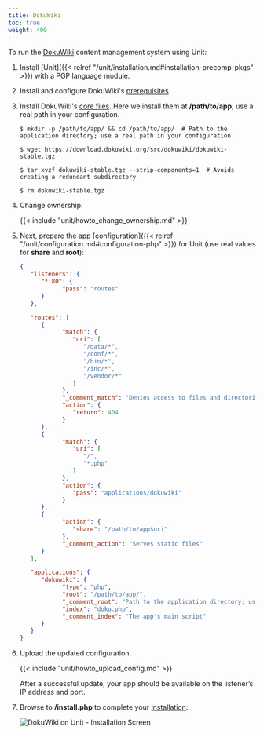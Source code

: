 ```yaml
---
title: DokuWiki
toc: true
weight: 400
---
```


To run the [DokuWiki](https://www.dokuwiki.org) content management system
using Unit:

1. Install [Unit]({{< relref "/unit/installation.md#installation-precomp-pkgs" >}}) with a PGP language module.

2. Install and configure DokuWiki's [prerequisites](https://www.dokuwiki.org/requirements)

3. Install DokuWiki's [core files](https://www.dokuwiki.org/install). Here we install them at **/path/to/app**;
   use a real path in your configuration.

   ```console
   $ mkdir -p /path/to/app/ && cd /path/to/app/  # Path to the application directory; use a real path in your configuration
   ```

   ```console
   $ wget https://download.dokuwiki.org/src/dokuwiki/dokuwiki-stable.tgz
   ```

   ```console
   $ tar xvzf dokuwiki-stable.tgz --strip-components=1  # Avoids creating a redundant subdirectory
   ```

   ```console
   $ rm dokuwiki-stable.tgz
   ```

4. Change ownership:

   {{< include "unit/howto_change_ownership.md" >}}

5. Next, prepare the app
   [configuration]({{< relref "/unit/configuration.md#configuration-php" >}})
   for Unit (use real values for **share** and **root**):

   ```json
   {
      "listeners": {
         "*:80": {
               "pass": "routes"
         }
      },

      "routes": [
         {
               "match": {
                  "uri": [
                     "/data/*",
                     "/conf/*",
                     "/bin/*",
                     "/inc/*",
                     "/vendor/*"
                  ]
               },
               "_comment_match": "Denies access to files and directories best kept private",
               "action": {
                  "return": 404
               }
         },
         {
               "match": {
                  "uri": [
                     "/",
                     "*.php"
                  ]
               },
               "action": {
                  "pass": "applications/dokuwiki"
               }
         },
         {
               "action": {
                  "share": "/path/to/app$uri"
               },
               "_comment_action": "Serves static files"
         }
      ],

      "applications": {
         "dokuwiki": {
               "type": "php",
               "root": "/path/to/app/",
               "_comment_root": "Path to the application directory; use a real path in your configuration",
               "index": "doku.php",
               "_comment_index": "The app's main script"
         }
      }
   }
   ```

6. Upload the updated configuration.

   {{< include "unit/howto_upload_config.md" >}}

   After a successful update, your app should be available on the listener’s IP
   address and port.

7. Browse to **/install.php** to complete your [installation](https://www.dokuwiki.org/installer):

   ![DokuWiki on Unit - Installation Screen](/unit/images/dokuwiki.png)
